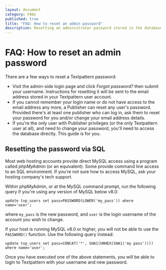 ```yaml
---
layout: document
category: FAQs
published: true
title: "FAQ: How to reset an admin password"
description: Resetting an administrator password stored in the database via SQL.
---
```


# FAQ: How to reset an admin password

There are a few ways to reset a Textpattern password:

* Visit the admin-side login page and click _Forgot password?_ then submit your username. Instructions for resetting it will be sent to the email address stored in your Textpattern user account.
* If you cannot remember your login name or do not have access to the email address any more, a Publisher can reset any user's password. Provided there's at least one publisher who can log in, ask them to reset your password for you and/or change your email address details.
* If you're the only user with Publisher privileges (or the only Textpattern user at all), and need to change your password, you'll need to access the database directly. This guide is for you.

## Resetting the password via SQL

Most web hosting accounts provide direct MySQL access using a program called _phpMyAdmin_ (or an equivalent). Some provide command line access to an SQL environment. If you're not sure how to access MySQL, ask your hosting company's tech support.

Within phpMyAdmin, or at the MySQL command prompt, run the following query if you're using any version of MySQL below v8.0:

```
update txp_users set pass=PASSWORD(LOWER('my_pass')) where name='user';
```

where `my_pass` is the new password, and `user` is the login username of the account you wish to change.

If your host is running MySQL v8.0 or higher, you will not be able to use the `PASSWORD()` function. Use the following query instead:

```
update txp_users set pass=CONCAT('*', SHA1(UNHEX(SHA1('my pass')))) where name='user';
```

Once you have executed one of the above statements, you will be able to login to Textpattern with your username and new password.
